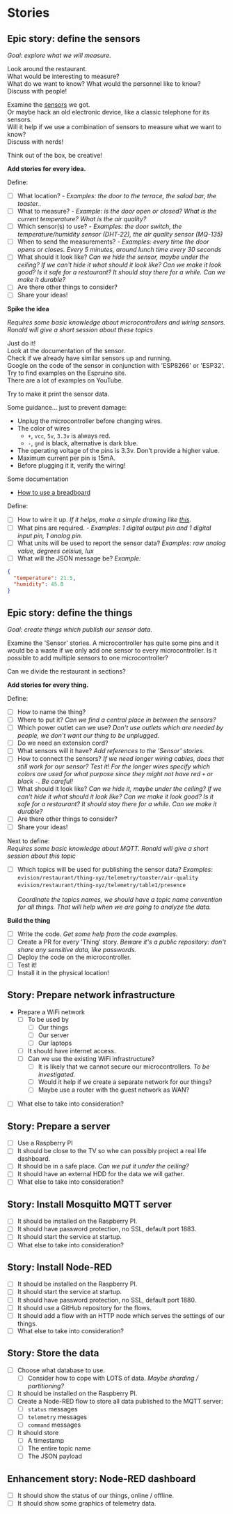 # Stories

## Epic story: define the sensors
*Goal: explore what we will measure.*

Look around the restaurant.<br>
What would be interesting to measure?<br>
What do we want to know? What would the personnel like to know? <br>Discuss with people!

Examine the [sensors](./Sensors.md) we got.<br>
Or maybe hack an old electronic device, like a classic telephone for its sensors.<br>
Will it help if we use a combination of sensors to measure what we want to know?<br>
Discuss with nerds!

Think out of the box, be creative!

**Add stories for every idea.**

Define:
- [ ] What location? - *Examples: the door to the terrace, the salad bar, the toaster.*.
- [ ] What to measure? - *Example: is the door open or closed? What is the current temperature? What is the air quality?* 
- [ ] Which sensor(s) to use? - *Examples: the door switch, the temperature/humidity sensor (DHT-22), the air quality sensor (MQ-135)* 
- [ ] When to send the measurements? - *Examples: every time the door opens or closes. Every 5 minutes, around lunch time every 30 seconds*
- [ ] What should it look like? *Can we hide the sensor, maybe under the ceiling? If we can't hide it what should it look like? Can we make it look good? Is it safe for a restaurant? It should stay there for a while. Can we make it durable?*
- [ ] Are there other things to consider?
- [ ] Share your ideas!

**Spike the idea**

*Requires some basic knowledge about microcontrollers and wiring sensors. Ronald will give a short session about these topics*

Just do it!<br>
Look at the documentation of the sensor.<br>
Check if we already have similar sensors up and running.<br>
Google on the code of the sensor in conjunction with 'ESP8266' or 'ESP32'.<br>
Try to find examples on the Espruino site.<br>
There are a lot of examples on YouTube.<br>

Try to make it print the sensor data.

Some guidance... just to prevent damage:
- Unplug the microcontroller before changing wires.
- The color of wires
  - `+`, `vcc`, `5v`, `3.3v` is always red.
  - `-`, `gnd` is black, alternative is dark blue.
- The operating voltage of the pins is 3.3v. Don't provide a higher value.
- Maximum current per pin is 15mA.
- Before plugging it it, verify the wiring!

Some documentation
- [How to use a breadboard](https://learn.sparkfun.com/tutorials/how-to-use-a-breadboard)

Define:
- [ ] How to wire it up. *If it helps, make a simple drawing like [this](https://www.google.com/search?tbm=isch&as_q=fritzing).* 
- [ ] What pins are required. - *Examples: 1 digital output pin and 1 digital input pin, 1 analog pin.*
- [ ] What units will be used to report the sensor data? *Examples: raw analog value, degrees celsius, lux* 
- [ ] What will the JSON message be? *Example:*
``` json
{
  "temperature": 21.5,
  "humidity": 45.8
}
```
## Epic story: define the things
*Goal: create things which publish our sensor data.*

Examine the 'Sensor' stories. A microcontroller has quite some pins and it would be a waste if we only add one sensor to every microcontroller. Is it possible to add multiple sensors to one microcontroller?

Can we divide the restaurant in sections?

**Add stories for every thing.**

Define:
- [ ] How to name the thing?
- [ ] Where to put it? *Can we find a central place in between the sensors?*
- [ ] Which power outlet can we use? *Don't use outlets which are needed by people, we don't want our thing to be unplugged.*
- [ ] Do we need an extension cord?
- [ ] What sensors will it have? *Add references to the 'Sensor' stories.*
- [ ] How to connect the sensors? *If we need longer wiring cables, does that still work for our sensor? Test it! For the longer wires specify which colors are used for what purpose since they might not have red `+` or black `-`. Be careful!*
- [ ] What should it look like? *Can we hide it, maybe under the ceiling? If we can't hide it what should it look like? Can we make it look good? Is it safe for a restaurant? It should stay there for a while. Can we make it durable?*
- [ ] Are there other things to consider?
- [ ] Share your ideas!

Next to define:<br>
*Requires some basic knowledge about MQTT. Ronald will give a short session about this topic*
- [ ] Which topics will be used for publishing the sensor data? *Examples:* `evision/restaurant/thing-xyz/telemetry/toaster/air-quality`
`evision/restaurant/thing-xyz/telemetry/table1/presence`<br><br>
*Coordinate the topics names, we should have a topic name convention for all things. That will help when we are going to analyze the data.*

**Build the thing**

- [ ] Write the code. *Get some help from the code examples.*
- [ ] Create a PR for every 'Thing' story. *Beware it's a public repository: don't share any sensitive data, like passwords.*
- [ ] Deploy the code on the microcontroller.
- [ ] Test it!
- [ ] Install it in the physical location!

## Story: Prepare network infrastructure
- Prepare a WiFi network 
  - [ ] To be used by 
    - [ ] Our things
    - [ ] Our server
    - [ ] Our laptops
  - [ ] It should have internet access.
  - [ ] Can we use the existing WiFi infrastructure?
    - [ ] It is likely that we cannot secure our microcontrollers. *To be investigated.*
    - [ ] Would it help if we create a separate network for our things?
    - [ ] Maybe use a router with the guest network as WAN?
- [ ] What else to take into consideration?

## Story: Prepare a server
- [ ] Use a Raspberry PI 
- [ ] It should be close to the TV so whe can possibly project a real life dashboard.
- [ ] It should be in a safe place. *Can we put it under the ceiling?*
- [ ] It should have an external HDD for the data we will gather.
- [ ] What else to take into consideration?

## Story: Install Mosquitto MQTT server
- [ ] It should be installed on the Raspberry PI.
- [ ] It should have password protection, no SSL, default port 1883.
- [ ] It should start the service at startup.
- [ ] What else to take into consideration?

## Story: Install Node-RED
- [ ] It should be installed on the Raspberry PI.
- [ ] It should start the service at startup.
- [ ] It should have password protection, no SSL, default port 1880.
- [ ] It should use a GitHub repository for the flows.
- [ ] It should add a flow with an HTTP node which serves the settings of our things.
- [ ] What else to take into consideration?

## Story: Store the data
- [ ] Choose what database to use.
  - [ ] Consider how to cope with LOTS of data. *Maybe sharding / partitioning?*
- [ ] It should be installed on the Raspberry PI.
- [ ] Create a Node-RED flow to store all data published to the MQTT server:
  - [ ] `status` messages
  - [ ] `telemetry` messages
  - [ ] `command` messages
- [ ] It should store
  - [ ] A timestamp
  - [ ] The entire topic name
  - [ ] The JSON payload

## Enhancement story: Node-RED dashboard
- [ ] It should show the status of our things, online / offline.
- [ ] It should show some graphics of telemetry data.